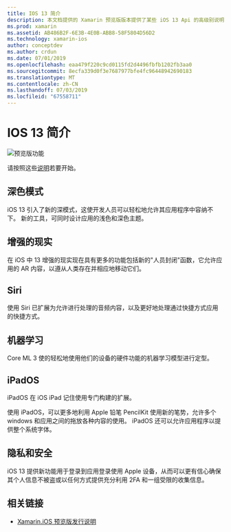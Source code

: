 ```yaml
---
title: IOS 13 简介
description: 本文档提供的 Xamarin 预览版版本提供了某些 iOS 13 Api 的高级别说明C#绑定。
ms.prod: xamarin
ms.assetid: AB486B2F-6E3B-4E0B-ABB8-58F5804D56D2
ms.technology: xamarin-ios
author: conceptdev
ms.author: crdun
ms.date: 07/01/2019
ms.openlocfilehash: eaa479f220c9cd0115fd2d4496fbfb1202fb3aa0
ms.sourcegitcommit: 8ecfa339d0f3e7687977bfe4fc96448942690183
ms.translationtype: MT
ms.contentlocale: zh-CN
ms.lasthandoff: 07/03/2019
ms.locfileid: "67558711"
---
```

# <a name="introduction-to-ios-13"></a>IOS 13 简介

![预览版功能](~/media/shared/preview.png)

请按照这些[说明](~/ios/platform/ios13/get-started.md)若要开始。

## <a name="dark-mode"></a>深色模式

iOS 13 引入了新的深模式，这使开发人员可以轻松地允许其应用程序中容纳不下。 新的工具，可同时设计应用的浅色和深色主题。

## <a name="augmented-reality"></a>增强的现实

在 iOS 中 13 增强的现实现在具有更多的功能包括新的"人员封闭"函数，它允许应用的 AR 内容，以遵从人类存在并相应地移动它们。

## <a name="siri"></a>Siri

使用 Siri 已扩展为允许进行处理的音频内容，以及更好地处理通过快捷方式应用的快捷方式。

## <a name="machine-learning"></a>机器学习

Core ML 3 使的轻松地使用他们的设备的硬件功能的机器学习模型进行定型。

## <a name="ipados"></a>iPadOS

iPadOS 在 iOS iPad 记住使用专门构建的扩展。

使用 iPadOS，可以更多地利用 Apple 铅笔 PencilKit 使用新的笔势，允许多个 windows 和应用之间的拖放各种内容的使用。 iPadOS 还可以允许应用程序以提供整个系统字体。

## <a name="privacy-and-security"></a>隐私和安全

iOS 13 提供新功能用于登录到应用登录使用 Apple 设备，从而可以更有信心确保其个人信息不被盗或以任何方式提供充分利用 2FA 和一组受限的收集信息。

## <a name="related-links"></a>相关链接

- [Xamarin.iOS 预览版发行说明](/xamarin/ios/release-notes/12/12.99)
